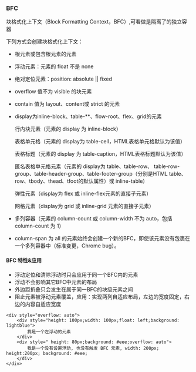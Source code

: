 ### BFC
块格式化上下文（Block Formatting Context，BFC）,可看做是隔离了的独立容器

下列方式会创建块格式化上下文：

* 根元素或包含根元素的元素
* 浮动元素：元素的 float 不是 none
* 绝对定位元素：position: absolute || fixed
* overflow 值不为 visible 的块元素
* contain 值为 layout、content或 strict 的元素
* display为inline-block、table-**、flow-root、flex、grid的元素

   行内块元素（元素的 display 为 inline-block）

   表格单元格（元素的 display为 table-cell，HTML表格单元格默认为该值）

   表格标题（元素的 display 为 table-caption，HTML表格标题默认为该值）

   匿名表格单元格元素（元素的 display为 table、table-row、 table-row-group、table-header-group、table-footer-group（分别是HTML table、row、tbody、thead、tfoot的默认属性）或 inline-table）

   弹性元素（display为 flex 或 inline-flex元素的直接子元素）

   网格元素（display为 grid 或 inline-grid 元素的直接子元素）

* 多列容器（元素的 column-count 或 column-width 不为 auto，包括 column-count 为 1）
* column-span 为 all 的元素始终会创建一个新的BFC，即使该元素没有包裹在一个多列容器中（标准变更，Chrome bug）。


#### BFC 特性&应用
* 浮动定位和清除浮动时只会应用于同一个BFC内的元素
* 浮动不会影响其它BFC中元素的布局
* 外边距折叠只会发生在属于同一BFC的块级元素之间
* 阻止元素被浮动元素覆盖，应用：实现两列自适应布局，左边的宽度固定，右边的内容自适应宽度
```
<div style="overflow: auto">
    <div style="height: 100px;width: 100px;float: left;background: lightblue">
        我是一个左浮动的元素
    </div>
    <div style=" height: 80px;background: #eee;overflow: auto">
        我是一个没有设置浮动, 也没有触发 BFC 元素, width: 200px; height:200px; background: #eee;
    </div>
</div>
```

